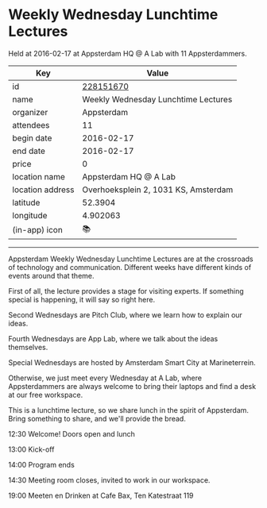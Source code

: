 # Weekly Wednesday Lunchtime Lectures
Held at 2016-02-17 at Appsterdam HQ @ A Lab with 11 Appsterdammers.
        
|Key|Value
|---|---|
|id|[228151670](https://www.meetup.com/appsterdam/events/228151670/)|
|name|Weekly Wednesday Lunchtime Lectures|
|organizer|Appsterdam|
|attendees|11|
|begin date|2016-02-17|
|end date|2016-02-17|
|price|0|
|location name|Appsterdam HQ @ A Lab|
|location address|Overhoeksplein 2, 1031 KS, Amsterdam|
|latitude|52.3904|
|longitude|4.902063|
|(in-app) icon|📚|

---

Appsterdam Weekly Wednesday Lunchtime Lectures are at the crossroads of technology and communication. Different weeks have different kinds of events around that theme.

First of all, the lecture provides a stage for visiting experts. If something special is happening, it will say so right here. 

Second Wednesdays are Pitch Club, where we learn how to explain our ideas.

Fourth Wednesdays are App Lab, where we talk about the ideas themselves.

Special Wednesdays are hosted by Amsterdam Smart City at Marineterrein.

Otherwise, we just meet every Wednesday at A Lab, where Appsterdammers are always welcome to bring their laptops and find a desk at our free workspace.

This is a lunchtime lecture, so we share lunch in the spirit of Appsterdam. Bring something to share, and we'll provide the bread.

12:30 Welcome! Doors open and lunch

13:00 Kick-off

14:00 Program ends

14:30 Meeting room closes, invited to work in our workspace.

19:00 Meeten en Drinken at Cafe Bax, Ten Katestraat 119



